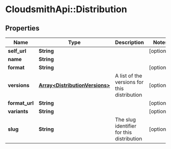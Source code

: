 # CloudsmithApi::Distribution

## Properties
Name | Type | Description | Notes
------------ | ------------- | ------------- | -------------
**self_url** | **String** |  | [optional] 
**name** | **String** |  | 
**format** | **String** |  | [optional] 
**versions** | [**Array&lt;DistributionVersions&gt;**](DistributionVersions.md) | A list of the versions for this distribution | [optional] 
**format_url** | **String** |  | [optional] 
**variants** | **String** |  | [optional] 
**slug** | **String** | The slug identifier for this distribution | [optional] 


